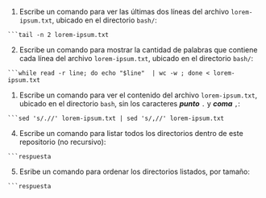 1. Escribe un comando para ver las últimas dos líneas del archivo `lorem-ipsum.txt`, ubicado en el directorio `bash/`:
```shell 
```tail -n 2 lorem-ipsum.txt
```

2. Escribe un comando para mostrar la cantidad de palabras que contiene cada línea del archivo `lorem-ipsum.txt`, ubicado en el directorio `bash/`:
```shell
```while read -r line; do echo "$line"  | wc -w ; done < lorem-ipsum.txt
```

1. Escribe un comando para ver el contenido del archivo `lorem-ipsum.txt`, ubicado en el directorio `bash`, sin los caracteres ***punto*** `.` y ***coma*** `,`:
```shell
```sed 's/.//' lorem-ipsum.txt | sed 's/,//' lorem-ipsum.txt 
```

4. Escribe un comando para listar todos los directorios dentro de este repositorio (no recursivo):
```shell
```respuesta
```

5. Esribe un comando para ordenar los directorios listados, por tamaño:
```shell
```respuesta
```
